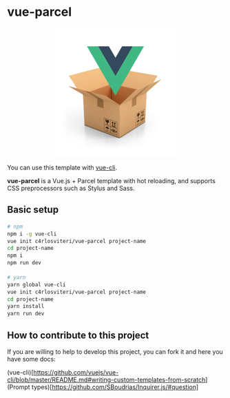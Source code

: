 # vue-parcel

<div style="text-align: center"><img src ="logo.png" alt="vue-parcel logo"></div>

You can use this template with [vue-cli](https://github.com/vuejs/vue-cli).

**vue-parcel** is a Vue.js + Parcel template with hot reloading, and supports CSS preprocessors such as Stylus and Sass.

## Basic setup

``` bash
# npm
npm i -g vue-cli
vue init c4rlosviteri/vue-parcel project-name
cd project-name
npm i
npm run dev

# yarn
yarn global vue-cli
vue init c4rlosviteri/vue-parcel project-name
cd project-name
yarn install
yarn run dev
```

## How to contribute to this project

If you are willing to help to develop this project, you can fork it and here you have some docs:

(vue-cli)[https://github.com/vuejs/vue-cli/blob/master/README.md#writing-custom-templates-from-scratch]
(Prompt types)[https://github.com/SBoudrias/Inquirer.js/#question]
